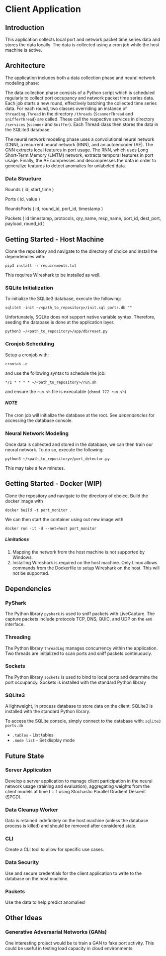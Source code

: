 # Client Application

## Introduction
This application collects local port and network packet time series data and stores the data locally. The data is collected using a cron job while the host machine is active.


## Architecture
The application includes both a data collection phase and neural network modeling phase:

The data collection phase consists of a Python script which is scheduled regularly to collect port occupancy and network packet time series data. Each job starts a new round, effectively batching the collected time series data. For each round, two classes overriding an instance of `threading.Thread` in the directory `/threads` {`ScannerThread` and `SnifferThread`} are called. These call the respective services in directory `/services` (`scanner` and `Sniffer`). Each Thread class then stores the data in the SQLite3 database.

The neural network modeling phase uses a convolutional neural network (CNN), a recurrent neural network (RNN), and an autoencoder (AE). The CNN extracts local features in port usage. The RNN, which uses Long Short-Term Memory (LMTM) network, extracts temporal features in port usage. Finally, the AE compresses and decompresses the data in order to generalize features to detect anomalies for unlabeled data.


### Data Structure
Rounds ( id, start_time )

Ports ( id, value )

RoundsPorts ( id, round_id, port_id, timestamp )

Packets ( id timestamp, protocols, qry_name, resp_name, port_id, dest_port, payload, round_id )
<!-- Separate Packet record per protocol -->


## Getting Started - Host Machine
Clone the repository and navigate to the directory of choice and install the dependencies with:
```
pip3 install -r requirements.txt
```
This requires Wireshark to be installed as well.

### SQLite Initialization
To initialize the SQLite3 database, execute the following:
```
sqlite3 -init ~/<path_to_repository>/init.sql ports.db ""
```

Unfortunately, SQLite does not support native variable syntax. Therefore, seeding the database is done at the application layer.
```
python3 ~/<path_to_repository>/app/db/reset.py
```

### Cronjob Scheduling
Setup a cronjob with:
```
crontab -e
```
and use the following syntax to schedule the job:
```
*/1 * * * * ~/<path_to_repository>/run.sh
```
and ensure the `run.sh` file is executable (`chmod 777 run.sh`)

##### NOTE
The cron job will initialize the database at the root. See *dependencies* for accessing the database console.

### Neural Network Modeling
Once data is collected and stored in the database, we can then train our neural network. To do so, execute the following:
```
python3 ~/<path_to_repository>/port_detector.py
```
This may take a few minutes.


## Getting Started - Docker (WIP)
Clone the repository and navigate to the directory of choice. Build the docker image with
```
docker build -t port_monitor .
```

We can then start the container using out new image with
```
docker run -it -d --net=host port_monitor
```

##### Limitations
1. Mapping the network from the host machine is not supported by Windows.
2. Installing Wireshark is required on the host machine. Only Linux allows commands from the Dockerfile to setup Wireshark on the host. This will not be supported.


## Dependencies
### PyShark
The Python library `pyshark` is used to sniff packets with LiveCapture. The capture packets include protocols TCP, DNS, QUIC, and UDP on the `en0` interface.

### Threading
The Python library `threading` manages concurrency within the application. Two threads are initialized to scan ports and sniff packets continuously.

### Sockets
The Python library `sockets` is used to bind to local ports and determine the port occupancy. Sockets is installed with the standard Python library

### SQLite3
A lightweight, in process database to store data on the client. SQLite3 is installed with the standard Python library.

To access the SQLite console, simply connect to the database with:
`sqlite3 ports.db`

- `.tables` - List tables
- `.mode list` - Set display mode


## Future State
### Server Application
Develop a server application to manage client participation in the neural network usage (training and evaluation), aggregating weights from the client models at time t + 1 using Stochastic Parallel Gradient Descent (SPGD).


### Data Cleanup Worker
Data is retained indefinitely on the host machine (unless the database process is killed) and should be removed after considered stale.


### CLI
Create a CLI tool to allow for specific use cases.


### Data Security
Use and secure credentials for the client application to write to the database on the host machine.


### Packets
Use the data to help predict anomalies!


## Other Ideas
### Generative Adversarial Networks (GANs)
One interesting project would be to train a GAN to fake port activity. This could be useful in testing load capacity in cloud environments.
